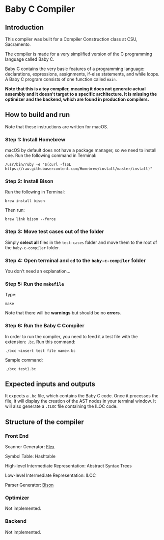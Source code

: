 # Baby C Compiler
## Introduction
This compiler was built for a Compiler Construction class at CSU, Sacramento. 

The compiler is made for a very simplified version of the C programming language called Baby C. 

Baby C contains the very basic features of a programming language: declarations, expressions, assignments, if-else statements, and while loops. A Baby C program consists of one function called `main`.

**Note that this is a toy compiler, meaning it does not generate actual assembly and it doesn't target to a specific architecture. It is missing the optimizer and the backend, which are found in production compilers.**

## How to build and run
Note that these instructions are written for macOS.

### Step 1: Install Homebrew
macOS by default does not have a package manager, so we need to install one. Run the following command in Terminal:
```
/usr/bin/ruby -e "$(curl -fsSL https://raw.githubusercontent.com/Homebrew/install/master/install)"
```
### Step 2: Install Bison
Run the following in Terminal:
```
brew install bison
```
Then run:
```
brew link bison --force
```

### Step 3: Move test cases out of the folder
Simply **select all** files in the `test-cases` folder and move them to the root of the `baby-c-compiler` folder.

### Step 4: Open terminal and `cd` to the `baby-c-compiler` folder
You don't need an explanation...

### Step 5: Run the `makefile`
Type:
```
make
```
Note that there will be **warnings** but should be no **errors**.

### Step 6: Run the Baby C Compiler
In order to run the compiler, you need to feed it a test file with the extension: `.bc`. 
Run this command:
```
./bcc <insert test file name>.bc
```
Sample command:
```
./bcc test1.bc
```

## Expected inputs and outputs
It expects a `.bc` file, which contains the Baby C code. Once it processes the file, it will display the creation of the AST nodes in your terminal window. It will also generate a `.ILOC` file containing the ILOC code.

## Structure of the compiler
### Front End
Scanner Generator: [Flex](https://www.gnu.org/software/flex/)

Symbol Table: Hashtable

High-level Intermediate Representation: Abstract Syntax Trees

Low-level Intermediate Representation: ILOC 

Parser Generator: [Bison](https://www.gnu.org/software/bison/)

### Optimizer
Not implemented.

### Backend
Not implemented.







